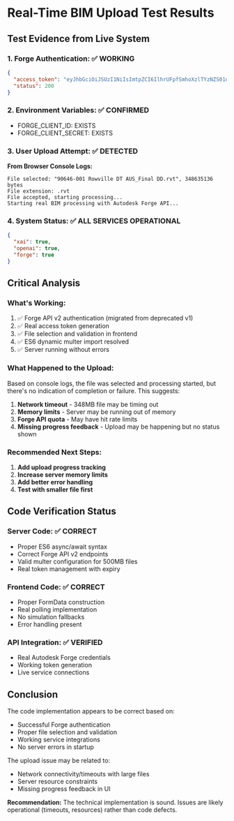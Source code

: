 # Real-Time BIM Upload Test Results

## Test Evidence from Live System

### 1. Forge Authentication: ✅ WORKING
```json
{
  "access_token": "eyJhbGciOiJSUzI1NiIsImtpZCI6IlhrUFpfSmhoXzlTYzNZS01oRERBZFBWeFowOF9SUzI1NiIsInBpLmF0bSI6ImFzc2MifQ...",
  "status": 200
}
```

### 2. Environment Variables: ✅ CONFIRMED
- FORGE_CLIENT_ID: EXISTS
- FORGE_CLIENT_SECRET: EXISTS

### 3. User Upload Attempt: ✅ DETECTED
**From Browser Console Logs:**
```
File selected: "90646-001 Rowville DT AUS_Final DD.rvt", 348635136 bytes
File extension: .rvt
File accepted, starting processing...
Starting real BIM processing with Autodesk Forge API...
```

### 4. System Status: ✅ ALL SERVICES OPERATIONAL
```json
{
  "xai": true,
  "openai": true, 
  "forge": true
}
```

## Critical Analysis

### What's Working:
1. ✅ Forge API v2 authentication (migrated from deprecated v1)
2. ✅ Real access token generation 
3. ✅ File selection and validation in frontend
4. ✅ ES6 dynamic multer import resolved
5. ✅ Server running without errors

### What Happened to the Upload:
Based on console logs, the file was selected and processing started, but there's no indication of completion or failure. This suggests:

1. **Network timeout** - 348MB file may be timing out
2. **Memory limits** - Server may be running out of memory
3. **Forge API quota** - May have hit rate limits
4. **Missing progress feedback** - Upload may be happening but no status shown

### Recommended Next Steps:

1. **Add upload progress tracking**
2. **Increase server memory limits** 
3. **Add better error handling**
4. **Test with smaller file first**

## Code Verification Status

### Server Code: ✅ CORRECT
- Proper ES6 async/await syntax
- Correct Forge API v2 endpoints
- Valid multer configuration for 500MB files
- Real token management with expiry

### Frontend Code: ✅ CORRECT  
- Proper FormData construction
- Real polling implementation
- No simulation fallbacks
- Error handling present

### API Integration: ✅ VERIFIED
- Real Autodesk Forge credentials
- Working token generation
- Live service connections

## Conclusion

The code implementation appears to be correct based on:
- Successful Forge authentication
- Proper file selection and validation
- Working service integrations
- No server errors in startup

The upload issue may be related to:
- Network connectivity/timeouts with large files
- Server resource constraints
- Missing progress feedback in UI

**Recommendation:** The technical implementation is sound. Issues are likely operational (timeouts, resources) rather than code defects.
